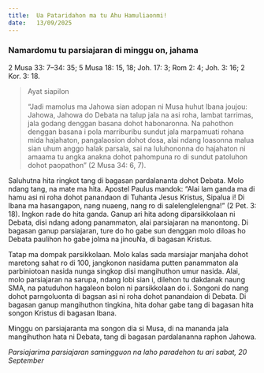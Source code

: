 ```yaml
---
title:  Ua Pataridahon ma tu Ahu Hamuliaonmi!
date:   13/09/2025
---
```


### Namardomu tu parsiajaran di minggu on, jahama

2 Musa 33: 7–34: 35; 5 Musa 18: 15, 18; Joh. 17: 3; Rom 2: 4; Joh. 3: 16; 2 Kor. 3: 18.

> <p>Ayat siapilon</p>
> “Jadi mamolus ma Jahowa sian adopan ni Musa huhut Ibana joujou: Jahowa, Jahowa do Debata na talup jala na asi roha, lambat tarrimas, jala godang denggan basana dohot habonaronna. Na pahothon denggan basana i pola marriburibu sundut jala marpamuati rohana mida hajahaton, pangalaosion dohot dosa, alai ndang loasonna malua sian uhum anggo halak parsala, sai na luluhononna do hajahaton ni amaama tu angka anakna dohot pahompuna ro di sundut patoluhon dohot paopathon” (2 Musa 34: 6, 7).

Saluhutna hita ringkot tang di bagasan pardalananta dohot Debata. Molo ndang tang, na mate ma hita. Apostel Paulus mandok: “Alai lam ganda ma di hamu asi ni roha dohot panandaon di Tuhanta Jesus Kristus, Sipalua i! Di Ibana ma hasangapon, nang nuaeng, nang ro di salelenglelengna!” (2 Pet. 3: 18). Ingkon rade do hita ganda. Ganup ari hita adong diparsikkolaan ni Debata, disi ndang adong panammaton, alai parsiajaran na manontong. Di bagasan ganup parsiajaran, ture do ho gabe sun denggan molo diloas ho Debata paulihon ho gabe jolma na jinouNa, di bagasan Kristus.

Tatap ma dompak parsikkolaan. Molo kalas sada marsiajar manjaha dohot maretong sahat ro di 100, jangkonon nasidama putten panammaton ala parbiniotoan nasida nunga singkop disi mangihuthon umur nasida. Alai, molo parsiajaran na sarupa, ndang lobi sian i, dilehon tu dakdanak naung SMA, na patuduhon hagaleon bolon ni parsikkolaan do i. Songoni do nang dohot parngoluonta di bagsan asi ni roha dohot panandaion di Debata. Di bagasan ganup mangihuthon tingkina, hita dohar gabe tang di bagasan hita songon Kristus di bagasan Ibana.

Minggu on parsiajaranta ma songon dia si Musa, di na mananda jala mangihuthon hata ni Debata, tang di bagasan pardalananna raphon Jahowa.

_Parsiajarima parsiajaran samingguon na laho paradehon tu ari sabat, 20 September_